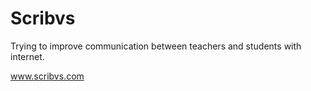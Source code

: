 # Scribvs
Trying to improve communication between teachers and students with internet.

www.scribvs.com
